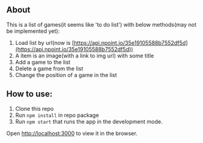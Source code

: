 ## About
This is a list of games(it seems like 'to do list') with below methods(may not be implemented yet):
1. Load list by url(now is [https://api.npoint.io/35e19105588b7552df5d](https://api.npoint.io/35e19105588b7552df5d))
2. A item is an image(with a link to img url) with some title
3. Add a game to the list
4. Delete a game from the list
5. Change the position of a game in the list

## How to use:
1. Clone this repo
2. Run `npm install` in repo package
3. Run `npm start` that runs the app in the development mode.

Open [http://localhost:3000](http://localhost:3000) to view it in the browser.

